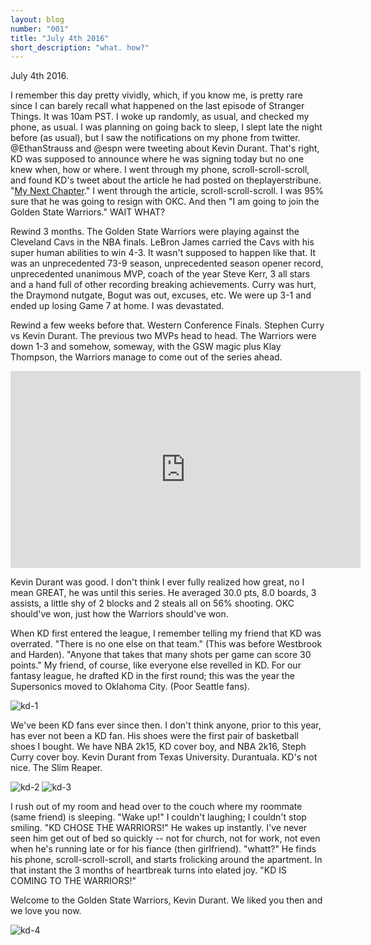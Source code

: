 ```yaml
---
layout: blog
number: "001"
title: "July 4th 2016"
short_description: "what. how?"
---
```


July 4th 2016.

I remember this day pretty vividly, which, if you know me, is pretty rare since I can barely recall what happened on the last episode of Stranger Things. It was 10am PST. I woke up randomly, as usual, and checked my phone, as usual. I was planning on going back to sleep, I slept late the night before (as usual), but I saw the notifications on my phone from twitter. @EthanStrauss and @espn were tweeting about Kevin Durant. That's right, KD was supposed to announce where he was signing today but no one knew when, how or where. I went through my phone, scroll-scroll-scroll, and found KD's tweet about the article he had posted on theplayerstribune. "[My Next Chapter](http://www.theplayerstribune.com/kevin-durant-nba-free-agency-announcement/
)." I went through the article, scroll-scroll-scroll. I was 95% sure that he was going to resign with OKC. And then "I am going to join the Golden State Warriors." WAIT WHAT?

Rewind 3 months. The Golden State Warriors were playing against the Cleveland Cavs in the NBA finals. LeBron James carried the Cavs with his super human abilities to win 4-3. It wasn't supposed to happen like that. It was an unprecedented 73-9 season, unprecedented season opener record, unprecedented unanimous MVP, coach of the year Steve Kerr, 3 all stars and a hand full of other recording breaking achievements. Curry was hurt, the Draymond nutgate, Bogut was out, excuses, etc. We were up 3-1 and ended up losing Game 7 at home. I was devastated. 

Rewind a few weeks before that. Western Conference Finals. Stephen Curry vs Kevin Durant. The previous two MVPs head to head. The Warriors were down 1-3 and somehow, someway, with the GSW magic plus Klay Thompson, the Warriors manage to come out of the series ahead.

<iframe width="560" height="315" src="https://www.youtube.com/embed/GxrzNbMq5gk" frameborder="0" allowfullscreen></iframe>

Kevin Durant was good. I don't think I ever fully realized how great, no I mean GREAT, he was until this series. He averaged 30.0 pts, 8.0 boards, 3 assists, a little shy of 2 blocks and 2 steals all on 56% shooting. OKC should've won, just how the Warriors should've won. 

When KD first entered the league, I remember telling my friend that KD was overrated. "There is no one else on that team." (This was before Westbrook and Harden). "Anyone that takes that many shots per game can score 30 points." My friend, of course, like everyone else revelled in KD. For our fantasy league, he drafted KD in the first round; this was the year the Supersonics moved to Oklahoma City. (Poor Seattle fans). 

![kd-1](http://images.incronaut.com/kd-1.jpg)

We've been KD fans ever since then. I don't think anyone, prior to this year, has ever not been a KD fan. His shoes were the first pair of basketball shoes I bought. We have NBA 2k15, KD cover boy, and NBA 2k16, Steph Curry cover boy. Kevin Durant from Texas University. Durantuala. KD's not nice. The Slim Reaper. 

![kd-2](http://images.incronaut.com/kd-2.jpg)
![kd-3](http://images.incronaut.com/kd-3.jpg)

I rush out of my room and head over to the couch where my roommate (same friend) is sleeping. "Wake up!" I couldn't laughing; I couldn't stop smiling. "KD CHOSE THE WARRIORS!" He wakes up instantly. I've never seen him get out of bed so quickly -- not for church, not for work, not even when he's running late or for his fiance (then girlfriend). "whatt?" He finds his phone, scroll-scroll-scroll, and starts frolicking around the apartment. In that instant the 3 months of heartbreak turns into elated joy. "KD IS COMING TO THE WARRIORS!"

Welcome to the Golden State Warriors, Kevin Durant. 
We liked you then and we love you now.

![kd-4](http://images.incronaut.com/kd-4.jpg)
